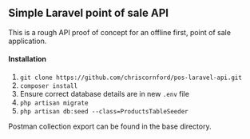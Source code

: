 ## Simple Laravel point of sale API
This is a rough API proof of concept for an offline first, point of sale application.

#### Installation
1. `git clone https://github.com/chriscornford/pos-laravel-api.git`
2. `composer install`
3. Ensure correct database details are in new `.env` file
4. `php artisan migrate`
5. `php artisan db:seed --class=ProductsTableSeeder`

Postman collection export can be found in the base directory.
